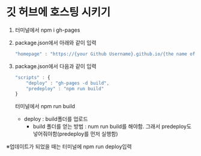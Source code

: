 # 깃 허브에 호스팅 시키기

1.  터미널에서 npm i gh-pages
2.  package.json에서 아래와 같이 입력
    ```js
    "homepage" : "https://{your Github Username}.github.io/{the name of your project in github}"
    ```
3.  package.json에서 다음과 같이 입력

    ```js
    "scripts" : {
        "deploy" : "gh-pages -d build",
        "predeploy" : "npm run build"
    }
    ```

    터미널에서 npm run build

    - deploy : build폴더를 업로드
      - build 폴더를 얻는 방법 : num run build를 해야함. 그래서 predeploy도 넣어줘야함(predeploy를 먼저 실행함)

※업데이트가 되었을 때는 터미널에 npm run deploy입력
